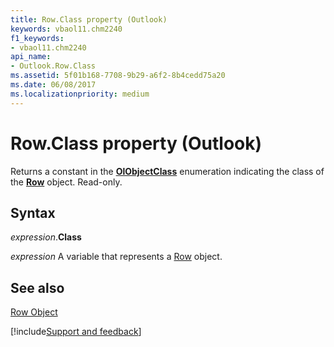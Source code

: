 ```yaml
---
title: Row.Class property (Outlook)
keywords: vbaol11.chm2240
f1_keywords:
- vbaol11.chm2240
api_name:
- Outlook.Row.Class
ms.assetid: 5f01b168-7708-9b29-a6f2-8b4cedd75a20
ms.date: 06/08/2017
ms.localizationpriority: medium
---
```



# Row.Class property (Outlook)

Returns a constant in the **[OlObjectClass](Outlook.OlObjectClass.md)** enumeration indicating the class of the **[Row](Outlook.Row.md)** object. Read-only.


## Syntax

_expression_.**Class**

_expression_ A variable that represents a [Row](Outlook.Row.md) object.


## See also


[Row Object](Outlook.Row.md)

[!include[Support and feedback](~/includes/feedback-boilerplate.md)]